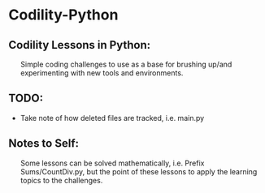 # Codility-Python
## Codility Lessons in Python:
<ul>
Simple coding challenges to use as a base for brushing up/and experimenting with new tools and environments.
</ul>


## TODO: 
<ul>
<li>Take note of how deleted files are tracked, i.e. main.py</li>
</ul>


## Notes to Self: 
<ul>
Some lessons can be solved mathematically, i.e. Prefix Sums/CountDiv.py, but the point of these lessons to apply the learning topics to the challenges. 
</ul>